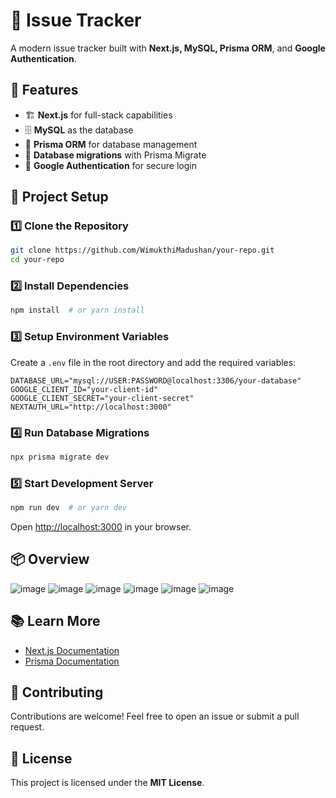 # 📌 Issue Tracker

A modern issue tracker built with **Next.js, MySQL, Prisma ORM**, and **Google Authentication**.

## 🚀 Features
- 🏗 **Next.js** for full-stack capabilities
- 🗄 **MySQL** as the database
- 🔧 **Prisma ORM** for database management
- 📌 **Database migrations** with Prisma Migrate
- 🔐 **Google Authentication** for secure login

## 📂 Project Setup

### 1️⃣ Clone the Repository
```bash
git clone https://github.com/WimukthiMadushan/your-repo.git
cd your-repo
```

### 2️⃣ Install Dependencies
```bash
npm install  # or yarn install
```

### 3️⃣ Setup Environment Variables
Create a `.env` file in the root directory and add the required variables:
```env
DATABASE_URL="mysql://USER:PASSWORD@localhost:3306/your-database"
GOOGLE_CLIENT_ID="your-client-id"
GOOGLE_CLIENT_SECRET="your-client-secret"
NEXTAUTH_URL="http://localhost:3000"
```

### 4️⃣ Run Database Migrations
```bash
npx prisma migrate dev
```

### 5️⃣ Start Development Server
```bash
npm run dev  # or yarn dev
```

Open [http://localhost:3000](http://localhost:3000) in your browser.

## 📦 Overview

![image](https://github.com/user-attachments/assets/48d845d5-3af4-4101-8dd5-2bf8b185d972)
![image](https://github.com/user-attachments/assets/b1d79db5-d0e7-4d2d-aceb-7fa6936a08f2)
![image](https://github.com/user-attachments/assets/62d8aa86-67d2-4c19-83e3-35b109a10fb5)
![image](https://github.com/user-attachments/assets/21b53cbe-196f-4b6d-b3b5-e197ce09dd50)
![image](https://github.com/user-attachments/assets/2dc998e1-b47a-4375-a249-f4a38bd4341c)
![image](https://github.com/user-attachments/assets/b38f2276-547d-47af-9096-7951b4be37b2)




## 📚 Learn More
- [Next.js Documentation](https://nextjs.org/docs)
- [Prisma Documentation](https://www.prisma.io/docs)

## 🤝 Contributing
Contributions are welcome! Feel free to open an issue or submit a pull request.

## 📜 License
This project is licensed under the **MIT License**.
